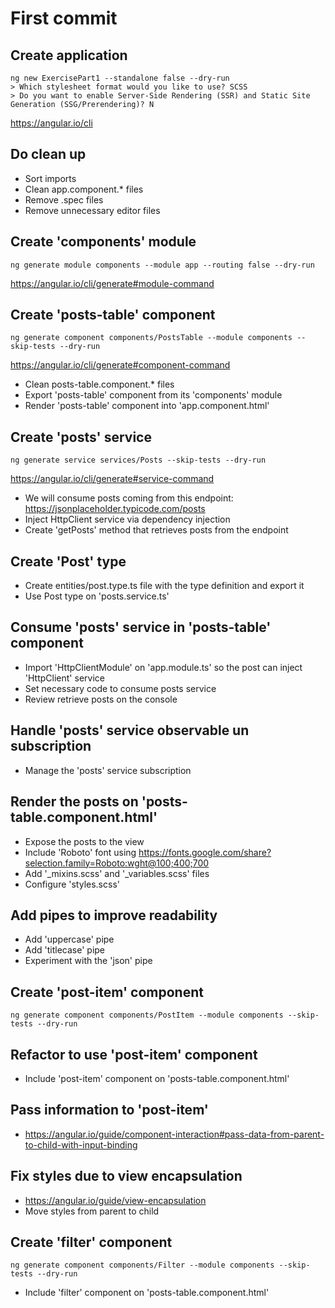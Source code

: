 # First commit

## Create application

```shell
ng new ExercisePart1 --standalone false --dry-run
> Which stylesheet format would you like to use? SCSS
> Do you want to enable Server-Side Rendering (SSR) and Static Site Generation (SSG/Prerendering)? N
```

https://angular.io/cli

## Do clean up

- Sort imports
- Clean app.component.\* files
- Remove .spec files
- Remove unnecessary editor files

## Create 'components' module

```shell
ng generate module components --module app --routing false --dry-run
```

https://angular.io/cli/generate#module-command

## Create 'posts-table' component

```shell
ng generate component components/PostsTable --module components --skip-tests --dry-run
```

https://angular.io/cli/generate#component-command

- Clean posts-table.component.\* files
- Export 'posts-table' component from its 'components' module
- Render 'posts-table' component into 'app.component.html'

## Create 'posts' service

```shell
ng generate service services/Posts --skip-tests --dry-run
```

https://angular.io/cli/generate#service-command

- We will consume posts coming from this endpoint: https://jsonplaceholder.typicode.com/posts
- Inject HttpClient service via dependency injection
- Create 'getPosts' method that retrieves posts from the endpoint

## Create 'Post' type

- Create entities/post.type.ts file with the type definition and export it
- Use Post type on 'posts.service.ts'

## Consume 'posts' service in 'posts-table' component

- Import 'HttpClientModule' on 'app.module.ts' so the post can inject 'HttpClient' service
- Set necessary code to consume posts service
- Review retrieve posts on the console

## Handle 'posts' service observable un subscription

- Manage the 'posts' service subscription

## Render the posts on 'posts-table.component.html'

- Expose the posts to the view
- Include 'Roboto' font using https://fonts.google.com/share?selection.family=Roboto:wght@100;400;700
- Add '\_mixins.scss' and '\_variables.scss' files
- Configure 'styles.scss'

## Add pipes to improve readability

- Add 'uppercase' pipe
- Add 'titlecase' pipe
- Experiment with the 'json' pipe

## Create 'post-item' component

```shell
ng generate component components/PostItem --module components --skip-tests --dry-run
```

## Refactor to use 'post-item' component

- Include 'post-item' component on 'posts-table.component.html'

## Pass information to 'post-item'

- https://angular.io/guide/component-interaction#pass-data-from-parent-to-child-with-input-binding

## Fix styles due to view encapsulation

- https://angular.io/guide/view-encapsulation
- Move styles from parent to child

## Create 'filter' component

```shell
ng generate component components/Filter --module components --skip-tests --dry-run
```

- Include 'filter' component on 'posts-table.component.html'
